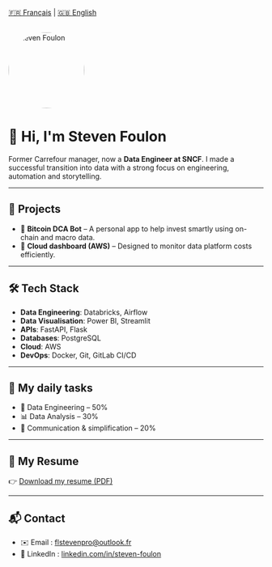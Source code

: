 [🇫🇷 Français](/) | [🇬🇧 English](/en)

<img src="/assets/photos.jpg" alt="Steven Foulon" width="150" style="border-radius: 50%; margin-top: 1rem;">

# 👋 Hi, I'm Steven Foulon

Former Carrefour manager, now a **Data Engineer at SNCF**. I made a successful transition into data with a strong focus on engineering, automation and storytelling.

---

## 🚀 Projects

- 🎯 **Bitcoin DCA Bot** – A personal app to help invest smartly using on-chain and macro data.
- 💼 **Cloud dashboard (AWS)** – Designed to monitor data platform costs efficiently.

---

## 🛠️ Tech Stack

- **Data Engineering**: Databricks, Airflow
- **Data Visualisation**: Power BI, Streamlit
- **APIs**: FastAPI, Flask
- **Databases**: PostgreSQL
- **Cloud**: AWS
- **DevOps**: Docker, Git, GitLab CI/CD

---

## 🧠 My daily tasks

- 🔧 Data Engineering – 50%
- 📊 Data Analysis – 30%
- 🎤 Communication & simplification – 20%

---

## 📄 My Resume

👉 [Download my resume (PDF)](/CV_EN.pdf)

---

## 📬 Contact

- ✉️ Email : [flstevenpro@outlook.fr](mailto:flstevenpro@outlook.fr)
- 💼 LinkedIn : [linkedin.com/in/steven-foulon](https://www.linkedin.com/in/steven-foulon-69332514378921788486211/)
